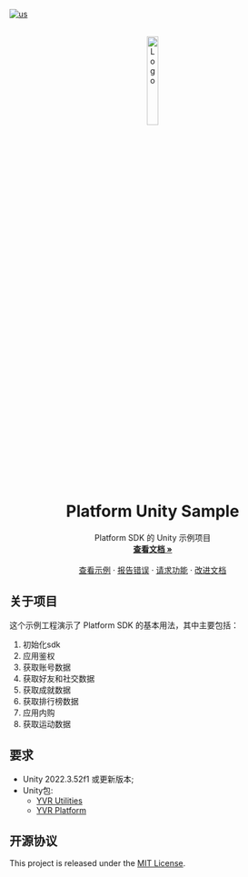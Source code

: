 [![us](https://img.shields.io/badge/lang-us-red.svg)](./README.md)

<!-- PROJECT LOGO -->
<br />
<div align="center">
    <a href="https://github.com/PlayForDreamDevelopers/PlatformSample-Unity">
        <img src="https://www.pfdm.cn/en/static/img/logo.2b1b07e.png" alt="Logo" width="20%">
    </a>
    <h1 align="center">Platform Unity Sample</h1>
    <p align="center">
        Platform SDK 的 Unity 示例项目
        <br />
        <a href="https://github.com/PlayForDreamDevelopers/PlatformSample-Unity/blob/main/README.md"><strong>查看文档 »</strong></a>
        <br />
        <br />
        <a href="https://github.com/PlayForDreamDevelopers/PlatformSample-Unity">查看示例</a>
        &middot;
        <a href="https://github.com/PlayForDreamDevelopers/PlatformSample-Unity/issues/new?template=bug_report.yml">报告错误</a>
        &middot;
        <a href="https://github.com/PlayForDreamDevelopers/PlatformSample-Unity/issues/new?template=feature_request.yml">请求功能</a>
        &middot;
        <a href="https://github.com/PlayForDreamDevelopers/PlatformSample-Unity/issues/new?template=documentation_update.yml">改进文档</a>
    </p>
</div>

## 关于项目

这个示例工程演示了 Platform SDK 的基本用法，其中主要包括：
1. 初始化sdk
2. 应用鉴权
3. 获取账号数据
4. 获取好友和社交数据
5. 获取成就数据
6. 获取排行榜数据
7. 应用内购
8. 获取运动数据

## 要求

-   Unity 2022.3.52f1 或更新版本;
-   Unity包:
    -   [YVR Utilities](https://github.com/PlayForDreamDevelopers/com.yvr.Utilities-mirror)
    -   [YVR Platform](https://github.com/PlayForDreamDevelopers/com.yvr.platform-mirror)


## 开源协议
This project is released under the [MIT License](https://github.com/YVRDeveloper/PlatformSample-Unity/blob/main/LICENSE).
